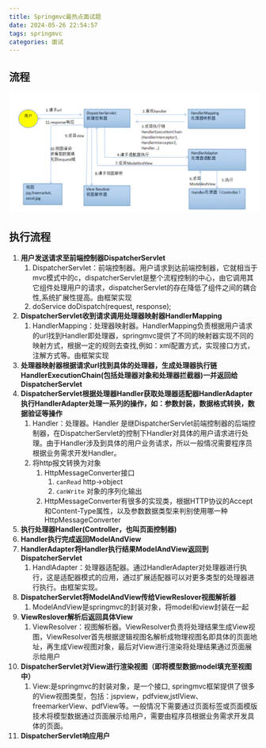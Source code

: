 ```yaml
---
title: Springmvc最热点面试题
date: 2024-05-26 22:54:57
tags: springmvc
categories: 面试
---
```





## 流程
![流程图](./2024/05/26/Springmvc最热点面试题/1.png)
## 执行流程
1. **用户发送请求至前端控制器DispatcherServlet**
    1. DispatcherServlet：前端控制器。用户请求到达前端控制器，它就相当于mvc模式中的c，dispatcherServlet是整个流程控制的中心，由它调用其它组件处理用户的请求，dispatcherServlet的存在降低了组件之间的耦合性,系统扩展性提高。由框架实现
    2. doService doDispatch(request, response);
2. **DispatcherServlet收到请求调用处理器映射器HandlerMapping**
    1. HandlerMapping：处理器映射器。HandlerMapping负责根据用户请求的url找到Handler即处理器，springmvc提供了不同的映射器实现不同的映射方式，根据一定的规则去查找,例如：xml配置方式，实现接口方式，注解方式等。由框架实现
3. **处理器映射器根据请求url找到具体的处理器，生成处理器执行链HandlerExecutionChain(包括处理器对象和处理器拦截器)一并返回给DispatcherServlet**
4. **DispatcherServlet根据处理器Handler获取处理器适配器HandlerAdapter执行HandlerAdapter处理一系列的操作，如：参数封装，数据格式转换，数据验证等操作**
    1. Handler：处理器。Handler 是继DispatcherServlet前端控制器的后端控制器，在DispatcherServlet的控制下Handler对具体的用户请求进行处理。由于Handler涉及到具体的用户业务请求，所以一般情况需要程序员根据业务需求开发Handler。
    2. 将http报文转换为对象
        1. HttpMessageConverter接口
            1. `canRead` http->object
            2. `canWrite` 对象的序列化输出
        2. HttpMessageConverter有很多的实现类，根据HTTP协议的Accept和Content-Type属性，以及参数数据类型来判别使用哪一种HttpMessageConverter
5. **执行处理器Handler(Controller，也叫页面控制器)**
6. **Handler执行完成返回ModelAndView**
7. **HandlerAdapter将Handler执行结果ModelAndView返回到DispatcherServlet**
    1. HandlAdapter：处理器适配器。通过HandlerAdapter对处理器进行执行，这是适配器模式的应用，通过扩展适配器可以对更多类型的处理器进行执行。由框架实现。
8. **DispatcherServlet将ModelAndView传给ViewReslover视图解析器**
    1. ModelAndView是springmvc的封装对象，将model和view封装在一起
9. **ViewReslover解析后返回具体View**
    1. ViewResolver：视图解析器。ViewResolver负责将处理结果生成View视图，ViewResolver首先根据逻辑视图名解析成物理视图名即具体的页面地址，再生成View视图对象，最后对View进行渲染将处理结果通过页面展示给用户
10. **DispatcherServlet对View进行渲染视图（即将模型数据model填充至视图中）**
    1. View:是springmvc的封装对象，是一个接口, springmvc框架提供了很多的View视图类型，包括：jspview，pdfview,jstlView、freemarkerView、pdfView等。一般情况下需要通过页面标签或页面模版技术将模型数据通过页面展示给用户，需要由程序员根据业务需求开发具体的页面。
11. **DispatcherServlet响应用户**